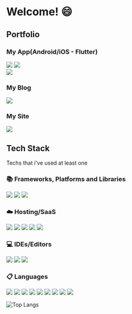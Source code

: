 # Welcome! 😄

## Portfolio
### My App(Android/iOS - Flutter) 

<a href="https://play.google.com/store/apps/details?id=eunsol.note.sticky.stickynotes" target="_blank"><img src="https://img.shields.io/badge/StickyNotes-414141?style=for-the-badge&logo=Googleplay&logoColor=white"/></a>
<a href="https://apps.apple.com/gb/app/sticky-notes-simple-version/id6449781037" target="_blank"><img src="https://img.shields.io/badge/StickyNotes-0D96F6?style=for-the-badge&logo=Appstore&logoColor=white"/></a>
</br>
<a href="https://play.google.com/store/apps/details?id=pomodoro.simple.version" target="_blank"><img src="https://img.shields.io/badge/Pomodoro-414141?style=for-the-badge&logo=Googleplay&logoColor=white"/></a>

### My Blog
<a href="https://zenn.dev/eunsol_seo" target="_blank"><img src="https://img.shields.io/badge/Zenn-3EA8FF?style=for-the-badge&logo=Zenn&logoColor=white"/></a>

### My Site
<a href="https://seoeunsolportfolio.vercel.app/" target="_blank"><img src="https://img.shields.io/badge/My Site-FF5D01?style=for-the-badge&logo=vercel&logoColor=white"/></a>

## Tech Stack
Techs that i've used at least one

### 📚 Frameworks, Platforms and Libraries
<img src="https://img.shields.io/badge/astro-FF5D01.svg?style=for-the-badge&logo=astro&logoColor=white"/></a>
<img src="https://img.shields.io/badge/Flutter-%2302569B.svg?style=for-the-badge&logo=Flutter&logoColor=white"/></a>
<img src="https://img.shields.io/badge/node.js-6DA55F?style=for-the-badge&logo=node.js&logoColor=white"/></a>

### ☁️ Hosting/SaaS
<img src="https://img.shields.io/badge/AWS-%23FF9900.svg?style=for-the-badge&logo=amazon-aws&logoColor=white"/></a>
<img src="https://img.shields.io/badge/azure-%230072C6.svg?style=for-the-badge&logo=microsoftazure&logoColor=white"/></a>
<img src="ttps://img.shields.io/badge/Cloudflare-F38020?style=for-the-badge&logo=Cloudflare&logoColor=white"/></a>
<img src="https://img.shields.io/badge/netlify-%23000000.svg?style=for-the-badge&logo=netlify&logoColor=#00C7B7"/></a>
<img src="https://img.shields.io/badge/vercel-%23000000.svg?style=for-the-badge&logo=vercel&logoColor=white"/></a>

### 💻 IDEs/Editors
<img src="https://img.shields.io/badge/Android%20Studio-3DDC84.svg?style=for-the-badge&logo=android-studio&logoColor=white"/></a>
<img src="https://img.shields.io/badge/Visual%20Studio%20Code-0078d7.svg?style=for-the-badge&logo=visual-studio-code&logoColor=white"/></a>
<img src="https://img.shields.io/badge/Xcode-007ACC?style=for-the-badge&logo=Xcode&logoColor=white"/></a>

### 📋 Languages
<img src="https://img.shields.io/badge/css3-%231572B6.svg?style=for-the-badge&logo=css3&logoColor=white"/></a>
<img src="https://img.shields.io/badge/Dart-0175C2?style=for-the-badge&logo=Dart&logoColor=white"/></a>
<img src="https://img.shields.io/badge/html5-%23E34F26.svg?style=for-the-badge&logo=html5&logoColor=white"/></a>
<img src="https://img.shields.io/badge/Java-007396?style=for-the-badge&logo=OpenJDK&logoColor=white"/></a>
<img src="https://img.shields.io/badge/JavaScript-F7DF1E?style=for-the-badge&logo=JavaScript&logoColor=white"/></a>
<img src="https://img.shields.io/badge/PowerShell-%235391FE.svg?style=for-the-badge&logo=powershell&logoColor=white"/></a>
<img src="https://img.shields.io/badge/Python-3776AB?style=for-the-badge&logo=Python&logoColor=white"/></a>
<img src="https://img.shields.io/badge/ruby-%23CC342D.svg?style=for-the-badge&logo=ruby&logoColor=white"/></a>
<img src="[https://img.shields.io/badge/ruby-%23CC342D.svg?style=for-the-badge&logo=ruby&logoColor=white](https://github-readme-stats.vercel.app/api/top-langs/?username=anuraghazra&layout=compact)"/></a>

![Top Langs](https://github-readme-stats.vercel.app/api/top-langs/?username=sashapivovarova&layout=compact)
<!--
**sashapivovarova/sashapivovarova** is a ✨ _special_ ✨ repository because its `README.md` (this file) appears on your GitHub profile.

Here are some ideas to get you started:

- 🔭 I’m currently working on ...
- 🌱 I’m currently learning ...
- 👯 I’m looking to collaborate on ...
- 🤔 I’m looking for help with ...
- 💬 Ask me about ...
- 📫 How to reach me: ...
- 😄 Pronouns: ...
- ⚡ Fun fact: ...



<a href="https://apps.apple.com/gb/app/sticky-notes-simple-version/id6449781037" target="_blank"><img src="https://img.shieds.io/badge/StickyNotes-grey?style=flat&logo=#0D96F6&logoColor=white"/></a>

-->
